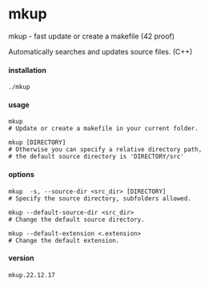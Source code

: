 # mkup
mkup - fast update or create a makefile (42 proof)

Automatically searches and updates source files. (C++)

#### installation
```
./mkup
```

#### usage
```
mkup
# Update or create a makefile in your current folder.
```
```
mkup [DIRECTORY]
# Otherwise you can specify a relative directory path,
# the default source directory is 'DIRECTORY/src'
```

#### options
```
mkup  -s, --source-dir <src_dir> [DIRECTORY]
# Specify the source directory, subfolders allowed.
```
```
mkup --default-source-dir <src_dir>
# Change the default source directory.
```
```
mkup --default-extension <.extension>
# Change the default extension.
```

#### version
```
mkup.22.12.17
```
